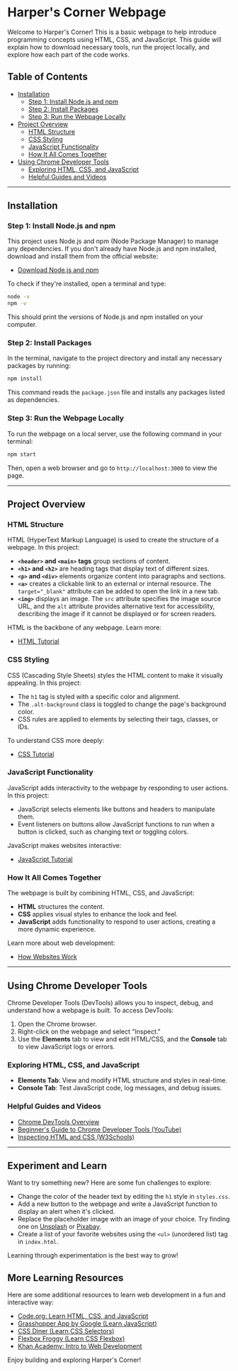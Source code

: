 # Harper's Corner Webpage

Welcome to Harper's Corner! This is a basic webpage to help introduce programming concepts using HTML, CSS, and JavaScript. This guide will explain how to download necessary tools, run the project locally, and explore how each part of the code works.

## Table of Contents
- [Installation](#installation)
  - [Step 1: Install Node.js and npm](#step-1-install-nodejs-and-npm)
  - [Step 2: Install Packages](#step-2-install-packages)
  - [Step 3: Run the Webpage Locally](#step-3-run-the-webpage-locally)
- [Project Overview](#project-overview)
  - [HTML Structure](#html-structure)
  - [CSS Styling](#css-styling)
  - [JavaScript Functionality](#javascript-functionality)
  - [How It All Comes Together](#how-it-all-comes-together)
- [Using Chrome Developer Tools](#using-chrome-developer-tools)
  - [Exploring HTML, CSS, and JavaScript](#exploring-html-css-and-javascript)
  - [Helpful Guides and Videos](#helpful-guides-and-videos)

---

## Installation

### Step 1: Install Node.js and npm

This project uses Node.js and npm (Node Package Manager) to manage any dependencies. If you don't already have Node.js and npm installed, download and install them from the official website:

- [Download Node.js and npm](https://nodejs.org/)

To check if they're installed, open a terminal and type:
```bash
node -v
npm -v
```
This should print the versions of Node.js and npm installed on your computer.

### Step 2: Install Packages

In the terminal, navigate to the project directory and install any necessary packages by running:
```bash
npm install
```
This command reads the `package.json` file and installs any packages listed as dependencies.

### Step 3: Run the Webpage Locally

To run the webpage on a local server, use the following command in your terminal:
```bash
npm start
```
Then, open a web browser and go to `http://localhost:3000` to view the page.

---

## Project Overview

### HTML Structure

HTML (HyperText Markup Language) is used to create the structure of a webpage. In this project:
- **`<header>` and `<main>` tags** group sections of content.
- **`<h1>` and `<h2>`** are heading tags that display text of different sizes.
- **`<p>` and `<div>`** elements organize content into paragraphs and sections.
- **`<a>`** creates a clickable link to an external or internal resource. The `target="_blank"` attribute can be added to open the link in a new tab.
- **`<img>`** displays an image. The `src` attribute specifies the image source URL, and the `alt` attribute provides alternative text for accessibility, describing the image if it cannot be displayed or for screen readers.

HTML is the backbone of any webpage. Learn more:
- [HTML Tutorial](https://www.w3schools.com/html/)

### CSS Styling

CSS (Cascading Style Sheets) styles the HTML content to make it visually appealing. In this project:
- The `h1` tag is styled with a specific color and alignment.
- The `.alt-background` class is toggled to change the page's background color.
- CSS rules are applied to elements by selecting their tags, classes, or IDs.

To understand CSS more deeply:
- [CSS Tutorial](https://www.w3schools.com/css/)

### JavaScript Functionality

JavaScript adds interactivity to the webpage by responding to user actions. In this project:
- JavaScript selects elements like buttons and headers to manipulate them.
- Event listeners on buttons allow JavaScript functions to run when a button is clicked, such as changing text or toggling colors.

JavaScript makes websites interactive:
- [JavaScript Tutorial](https://www.w3schools.com/js/)

### How It All Comes Together

The webpage is built by combining HTML, CSS, and JavaScript:
- **HTML** structures the content.
- **CSS** applies visual styles to enhance the look and feel.
- **JavaScript** adds functionality to respond to user actions, creating a more dynamic experience.

Learn more about web development:
- [How Websites Work](https://developer.mozilla.org/en-US/docs/Learn/Getting_started_with_the_web/How_the_Web_works)

---

## Using Chrome Developer Tools

Chrome Developer Tools (DevTools) allows you to inspect, debug, and understand how a webpage is built. To access DevTools:
1. Open the Chrome browser.
2. Right-click on the webpage and select "Inspect."
3. Use the **Elements** tab to view and edit HTML/CSS, and the **Console** tab to view JavaScript logs or errors.

### Exploring HTML, CSS, and JavaScript

- **Elements Tab**: View and modify HTML structure and styles in real-time.
- **Console Tab**: Test JavaScript code, log messages, and debug issues.

### Helpful Guides and Videos

- [Chrome DevTools Overview](https://developer.chrome.com/docs/devtools/)
- [Beginner's Guide to Chrome Developer Tools (YouTube)](https://www.youtube.com/watch?v=wcFnnxfA70g)
- [Inspecting HTML and CSS (W3Schools)](https://www.w3schools.com/css/css_inspect.asp)

---

## Experiment and Learn

Want to try something new? Here are some fun challenges to explore:
- Change the color of the header text by editing the `h1` style in `styles.css`.
- Add a new button to the webpage and write a JavaScript function to display an alert when it's clicked.
- Replace the placeholder image with an image of your choice. Try finding one on [Unsplash](https://unsplash.com/) or [Pixabay](https://pixabay.com/).
- Create a list of your favorite websites using the `<ul>` (unordered list) tag in `index.html`.

Learning through experimentation is the best way to grow!


## More Learning Resources

Here are some additional resources to learn web development in a fun and interactive way:
- [Code.org: Learn HTML, CSS, and JavaScript](https://code.org/)
- [Grasshopper App by Google (Learn JavaScript)](https://grasshopper.app/)
- [CSS Diner (Learn CSS Selectors)](https://flukeout.github.io/)
- [Flexbox Froggy (Learn CSS Flexbox)](https://flexboxfroggy.com/)
- [Khan Academy: Intro to Web Development](https://www.khanacademy.org/computing/computer-programming/html-css-js)


Enjoy building and exploring Harper's Corner!
